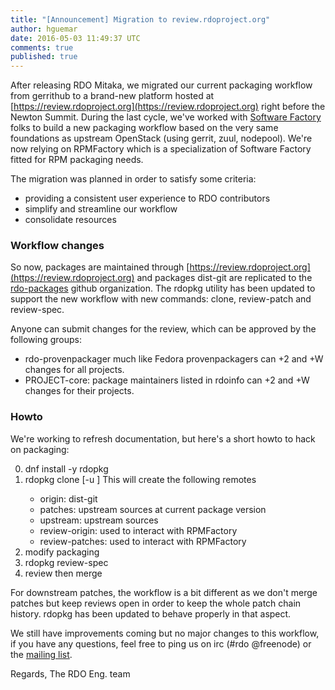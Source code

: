 ```yaml
---
title: "[Announcement] Migration to review.rdoproject.org"
author: hguemar
date: 2016-05-03 11:49:37 UTC
comments: true
published: true
---
```


After releasing RDO Mitaka, we migrated our current packaging workflow from gerrithub to a brand-new platform hosted at  [https://review.rdoproject.org](https://review.rdoproject.org) right before the Newton Summit.
During the last cycle, we've worked with [Software Factory](https://softwarefactory-project.io) folks to build a new packaging workflow based on the very same foundations as upstream OpenStack (using gerrit, zuul, nodepool). We're now relying on RPMFactory which is a specialization of Software Factory fitted for RPM packaging needs.

The migration was planned in order to satisfy some criteria:

- providing a consistent user experience to RDO contributors
- simplify and streamline our workflow
- consolidate resources


### Workflow changes

So now, packages are maintained through [https://review.rdoproject.org](https://review.rdoproject.org)
and packages dist-git are replicated to the [rdo-packages](https://github.com/rdo-packages) github organization.
The rdopkg utility has been updated to support the new workflow with new
commands: clone, review-patch and review-spec.

Anyone can submit changes for the review, which can be approved by the following groups:

-  rdo-provenpackager much like Fedora provenpackagers can +2 and +W changes for all projects.
-  PROJECT-core: package maintainers listed in rdoinfo can +2 and +W
changes for their projects.

### Howto

We're working to refresh documentation, but here's a short howto to hack
on packaging:

0. dnf install -y rdopkg
1. rdopkg clone <mypackage> [-u <githubuser>]  This will create the following remotes
    - origin: dist-git
    - patches: upstream sources at current package version
    - upstream: upstream sources
    - review-origin: used to interact with RPMFactory
    - review-patches: used to interact with RPMFactory
2. modify packaging
3. rdopkg review-spec
4. review then merge

For downstream patches, the workflow is a bit different as we don't
merge patches but keep reviews open in order to keep the whole patch
chain history.
rdopkg has been updated to behave properly in that aspect.

We still have improvements coming but no major changes to this workflow,
if you have any questions, feel free to ping us on irc (#rdo @freenode)
or the [mailing list](https://www.redhat.com/mailman/listinfo/rdo-list).

Regards,
The RDO Eng. team
